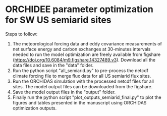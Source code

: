 # ORCHIDEE parameter optimization for SW US semiarid sites
Steps to follow:
1. The meteorological forcing data and eddy covariance measurements of net surface energy and carbon exchanges at 30-minutes intervals needed to run the model optimization are freely available from figshare (https://doi.org/10.6084/m9.figshare.14327489.v3). Download all the data files and save in the "data" folder. 
2. Run the python script "all_semiarid.py" to pre-process the netcdf climate forcing file to merge flux data for all US semiarid flux sites.
3. Run the ORCHIDAS simulation with the processed netcdf files for all sites. The model output files can be downloaded from the figshare.
4. Save the model output files in the "output" folder. 
5. Finally run the python script "plot_outputs_semiarid_final.py" to plot the figures and tables presented in the manuscript using ORCHIDAS optimization outputs.

